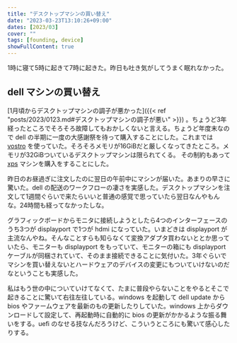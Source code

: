```yaml
---
title: "デスクトップマシンの買い替え"
date: "2023-03-23T13:10:26+09:00"
dates: [2023/03]
cover: ""
tags: [founding, device]
showFullContent: true
---
```


1時に寝て5時に起きて7時に起きた。昨日も吐き気がしてうまく眠れなかった。

## dell マシンの買い替え

[1月頃からデスクトップマシンの調子が悪かった]({{< ref "posts/2023/0123.md#デスクトップマシンの調子が悪い" >}}) 。ちょうど3年経ったところでそろそろ故障してもおかしくないと言える。ちょうど年度末なので dell の半期に一度の大感謝祭を待って購入することにした。これまでは [vostro](https://www.dell.com/ja-jp/shop/%E8%A3%BD%E5%93%81%E3%82%B7%E3%83%AA%E3%83%BC%E3%82%BA/sf/vostro-desktops) を使っていた。そろそろメモリが16GiBだと厳しくなってきたところ。メモリが32GiBついているデスクトップマシンは限られてくる。
その制約もあって [xps](https://www.dell.com/ja-jp/shop/%E8%A3%BD%E5%93%81%E3%82%B7%E3%83%AA%E3%83%BC%E3%82%BA/sf/xps-desktops) マシンを購入をすることにした。

昨日のお昼過ぎに注文したのに翌日の午前中にマシンが届いた。あまりの早さに驚いた。dell の配送のワークフローの凄さを実感した。デスクトップマシンを注文して1週間ぐらいで来たらいいと普通の感覚で思っていたら翌日なんやもんな。24時間も経ってなかったしな。

グラフィックボードからモニタに接続しようとしたら4つのインターフェースのうち3つが displayport で1つが hdmi になっていた。いまどきは displayport が主流なんやね。そんなことすらも知らなくて変換アダプタ買わないととか思っていたら、モニターも displayport をもっていて、モニターの箱にも displayport ケーブルが同梱されていて、そのまま接続できることに気付いた。3年ぐらいでマシンを買い替えないとハードウェアのデバイスの変更にもついていけないのだなということも実感した。

私はもう世の中についていけてなくて、たまに普段やらないことをやるとそこで起きることに驚いて右往左往している。windows を起動して dell update から bios やファームウェアを最新のもの更新したりしていた。windows 上からダウンロードして設定して、再起動時に自動的に bios の更新がかかるような振る舞いをする。uefi のなせる技なんだろうけど、こういうところにも驚いて感心したりする。
